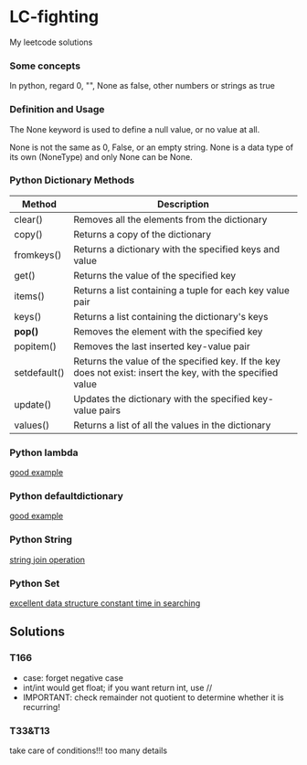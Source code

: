 # LC-fighting
My leetcode solutions


### Some concepts
In python, regard 0, "", None as false, other numbers or strings as true

### Definition and Usage
The None keyword is used to define a null value, or no value at all.

None is not the same as 0, False, or an empty string. None is a data type of its own (NoneType) and only None can be None.

### Python Dictionary Methods
| Method       | Description                                                  |
| ------------ | ------------------------------------------------------------ |
| clear()      | Removes all the elements from the dictionary                 |
| copy()       | Returns a copy of the dictionary                             |
| fromkeys()   | Returns a dictionary with the specified keys and value       |
| get()        | Returns the value of the specified key                       |
| items()      | Returns a list containing a tuple for each key value pair    |
| keys()       | Returns a list containing the dictionary's keys              |
| **pop()**    | Removes the element with the specified key                   |
| popitem()    | Removes the last inserted key-value pair                     |
| setdefault() | Returns the value of the specified key. If the key does not exist: insert the key, with the specified value |
| update()     | Updates the dictionary with the specified key-value pairs    |
| values()     | Returns a list of all the values in the dictionary           |

### Python lambda

[good example](https://zhuanlan.zhihu.com/p/80960485)

### Python defaultdictionary 

[good example](https://www.jianshu.com/p/bbd258f99fd3)

### Python String

[string join operation](https://www.programiz.com/python-programming/methods/string/join)

### Python Set

[excellent data structure constant time in searching](https://www.runoob.com/python3/python3-set.html)

## Solutions

### T166

- case: forget negative case
- int/int would get float; if you want return int, use //
- IMPORTANT: check remainder not quotient to determine whether it is recurring!

### T33&T13
take care of conditions!!!
too many details